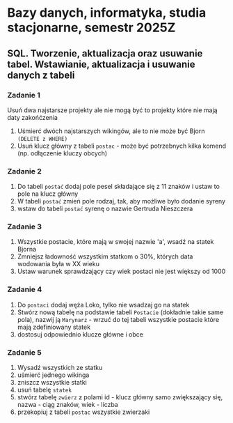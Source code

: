 # Bazy danych, informatyka, studia stacjonarne, semestr 2025Z

## SQL. Tworzenie, aktualizacja oraz usuwanie tabel. Wstawianie, aktualizacja i usuwanie danych z tabeli


### Zadanie 1
Usuń dwa najstarsze projekty ale nie mogą być to projekty które nie mają daty zakońćzenia 
1. Uśmierć dwóch najstarszych wikingów, ale to nie może być Bjorn `(DELETE z WHERE)`
2. Usuń klucz główny z tabeli `postac` - może być potrzebnych kilka komend (np. odłączenie kluczy obcych)

### Zadanie 2
1. Do tabeli `postać` dodaj pole pesel składające się z 11 znaków i ustaw to pole na klucz główny
2. W tabeli `postać` zmień pole rodzaj, tak, aby możliwe było dodanie syreny
3. wstaw do tabeli `postać` syrenę o nazwie Gertruda Nieszczera

### Zadanie 3
1. Wszystkie postacie, które mają w swojej nazwie 'a', wsadź na statek Bjorna
2. Zmniejsz ładowność wszystkim statkom o 30%, których data wodowania była w XX wieku
3. Ustaw warunek sprawdzający czy wiek postaci nie jest większy od 1000

### Zadanie 4
1. Do `postaci` dodaj węża Loko, tylko nie wsadzaj go na statek
2. Stwórz nową tabelę na podstawie tabeli `Postacie` (dokładnie takie same pola), nazwij ją `Marynarz` - wrzuć do tej tabeli wszystkie postacie które mają zdefiniowany statek
3. dostosuj odpowiednio klucze główne i obce

### Zadanie 5
1. Wysadź wszystkich ze statku
2. uśmierć jednego wikinga
3. zniszcz wszystkie statki
4. usuń tabelę `statek`
5. stwórz tabelę `zwierz` z polami id - klucz główny samo zwiększający się, nazwa - ciąg znaków, wiek - liczba
6. przekopiuj z tabeli `postac` wszystkie zwierzaki
